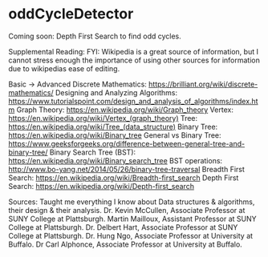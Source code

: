 # oddCycleDetector



Coming soon:
Depth First Search to find odd cycles.

Supplemental Reading:
FYI: Wikipedia is a great source of information, but I cannot stress enough the importance of using other sources for information due to wikipedias ease of editing.

Basic -> Advanced Discrete Mathematics: https://brilliant.org/wiki/discrete-mathematics/
Designing and Analyzing Algorithms: https://www.tutorialspoint.com/design_and_analysis_of_algorithms/index.htm
Graph Theory: https://en.wikipedia.org/wiki/Graph_theory
Vertex: https://en.wikipedia.org/wiki/Vertex_(graph_theory)
Tree: https://en.wikipedia.org/wiki/Tree_(data_structure)
Binary Tree: https://en.wikipedia.org/wiki/Binary_tree
General vs Binary Tree: https://www.geeksforgeeks.org/difference-between-general-tree-and-binary-tree/
Binary Search Tree (BST): https://en.wikipedia.org/wiki/Binary_search_tree
BST operations: http://www.bo-yang.net/2014/05/26/binary-tree-traversal
Breadth First Search: https://en.wikipedia.org/wiki/Breadth-first_search
Depth First Search: https://en.wikipedia.org/wiki/Depth-first_search

Sources:
Taught me everything I know about Data structures & algorithms, their design & their analysis.
Dr. Kevin McCullen, Associate Professor at SUNY College at Plattsburgh.
Martin Mailloux, Assistant Professor at SUNY College at Plattsburgh.
Dr. Delbert Hart, Associate Professor at SUNY College at Plattsburgh.
Dr. Hung Ngo, Associate Professor at University at Buffalo.
Dr Carl Alphonce, Associate Professor at University at Buffalo.
